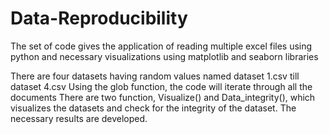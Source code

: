# Data-Reproducibility
The set of code gives the application of reading multiple excel files using python and necessary visualizations using matplotlib and seaborn libraries

There are four datasets having random values named dataset 1.csv till dataset 4.csv
Using the glob function, the code will iterate through all the documents
There are two function, Visualize() and Data_integrity(), which visualizes the datasets and check for the integrity of the dataset.
The necessary results are developed.
